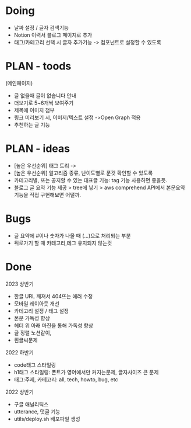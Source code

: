 # Doing

* 날짜 설정 / 글자 검색기능
* Notion 이력서 블로그 페이지로 추가
* 태그/카테고리 선택 시 글자 추가기능 -> 컴포넌트로 설정할 수 있도록


# PLAN - toods 
(메인페이지)
* 글 없을때 글이 없습니다 안내
* 더보기로 5~6개씩 보여주기
* 제목에 이미지 첨부
* 링크 미리보기 시, 이미지/텍스트 설정 ->Open Graph 적용
* 추천하는 글 기능

# PLAN - ideas
* [높은 우선순위] 태그 트리 -> 
* [높은 우선순위] 알고리즘 종류, 난이도별로 푼것 확인할 수 있도록 
* 카테고리별, 또는 공지할 수 있는 대표글 기능: tag 기능 사용하면 좋을듯.
* 블로그 글 요약 기능 제공 > tree에 넣기 > aws comprehend API에서 본문요약기능을 직접 구현해보면 어떨까.

# Bugs 
* 글 요약에 #이나 숫자가 나올 때 (...)으로 처리되는 부분
* 뒤로가기 할 때 카테고리,테그 유지되지 않는것

# Done

2023 상반기
* 한글 URL 깨져서 404뜨는 에러 수정
* 모바일 레이아웃 개선
* 카테고리 설정 / 태그 설정
* 본문 가독성 향상
 * 헤더 위 아래 마진을 통해 가독성 향상
 * 글 정렬 노션같이, 
 * 흰글씨문제 

2022 하반기
* code태그 스타일링
* h1태그 스타일링: 폰트가 영어에서만 커지는문제, 글자사이즈 큰 문제
* 태그:주제, 카테고리: all, tech, howto, bug,  etc

2022 상반기
* 구글 애널리틱스
* utterance, 댓글 기능
* utils/deploy.sh 배포파일 생성